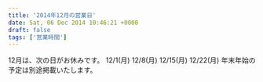 ```yaml
---
title: '2014年12月の営業日'
date: Sat, 06 Dec 2014 10:46:21 +0000
draft: false
tags: ['営業時間']
---
```


12月は、次の日がお休みです。 12/1(月) 12/8(月) 12/15(月) 12/22(月) 年末年始の予定は別途掲載いたします。